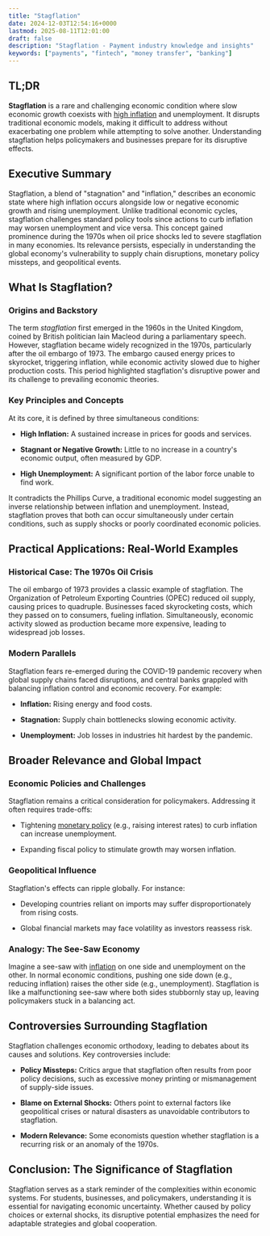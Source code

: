 ```yaml
---
title: "Stagflation"
date: 2024-12-03T12:54:16+0000
lastmod: 2025-08-11T12:01:00
draft: false
description: "Stagflation - Payment industry knowledge and insights"
keywords: ["payments", "fintech", "money transfer", "banking"]
---
```


## TL;DR

**Stagflation** is a rare and challenging economic condition where slow economic growth coexists with [high inflation](https://faisalkhanllc.xyz/resources/payments-wiki/h/hyper-inflation/) and unemployment. It disrupts traditional economic models, making it difficult to address without exacerbating one problem while attempting to solve another. Understanding stagflation helps policymakers and businesses prepare for its disruptive effects.

## Executive Summary

Stagflation, a blend of "stagnation" and "inflation," describes an economic state where high inflation occurs alongside low or negative economic growth and rising unemployment. Unlike traditional economic cycles, stagflation challenges standard policy tools since actions to curb inflation may worsen unemployment and vice versa. This concept gained prominence during the 1970s when oil price shocks led to severe stagflation in many economies. Its relevance persists, especially in understanding the global economy's vulnerability to supply chain disruptions, monetary policy missteps, and geopolitical events.

## What Is Stagflation?

### Origins and Backstory

The term *stagflation* first emerged in the 1960s in the United Kingdom, coined by British politician Iain Macleod during a parliamentary speech. However, stagflation became widely recognized in the 1970s, particularly after the oil embargo of 1973. The embargo caused energy prices to skyrocket, triggering inflation, while economic activity slowed due to higher production costs. This period highlighted stagflation's disruptive power and its challenge to prevailing economic theories.

### Key Principles and Concepts

At its core, it is defined by three simultaneous conditions:

- **High Inflation:** A sustained increase in prices for goods and services.

- **Stagnant or Negative Growth:** Little to no increase in a country's economic output, often measured by GDP.

- **High Unemployment:** A significant portion of the labor force unable to find work.

It contradicts the Phillips Curve, a traditional economic model suggesting an inverse relationship between inflation and unemployment. Instead, stagflation proves that both can occur simultaneously under certain conditions, such as supply shocks or poorly coordinated economic policies.

## Practical Applications: Real-World Examples

### Historical Case: The 1970s Oil Crisis

The oil embargo of 1973 provides a classic example of stagflation. The Organization of Petroleum Exporting Countries (OPEC) reduced oil supply, causing prices to quadruple. Businesses faced skyrocketing costs, which they passed on to consumers, fueling inflation. Simultaneously, economic activity slowed as production became more expensive, leading to widespread job losses.

### Modern Parallels

Stagflation fears re-emerged during the COVID-19 pandemic recovery when global supply chains faced disruptions, and central banks grappled with balancing inflation control and economic recovery. For example:

- **Inflation:** Rising energy and food costs.

- **Stagnation:** Supply chain bottlenecks slowing economic activity.

- **Unemployment:** Job losses in industries hit hardest by the pandemic.

## Broader Relevance and Global Impact

### Economic Policies and Challenges

Stagflation remains a critical consideration for policymakers. Addressing it often requires trade-offs:

- Tightening [monetary policy](https://faisalkhanllc.xyz/resources/payments-wiki/m/monetary-policy/) (e.g., raising interest rates) to curb inflation can increase unemployment.

- Expanding fiscal policy to stimulate growth may worsen inflation.

### Geopolitical Influence

Stagflation's effects can ripple globally. For instance:

- Developing countries reliant on imports may suffer disproportionately from rising costs.

- Global financial markets may face volatility as investors reassess risk.

### Analogy: The See-Saw Economy

Imagine a see-saw with [inflation](https://faisalkhanllc.xyz/resources/payments-wiki/i/inflation/) on one side and unemployment on the other. In normal economic conditions, pushing one side down (e.g., reducing inflation) raises the other side (e.g., unemployment). Stagflation is like a malfunctioning see-saw where both sides stubbornly stay up, leaving policymakers stuck in a balancing act.

## Controversies Surrounding Stagflation

Stagflation challenges economic orthodoxy, leading to debates about its causes and solutions. Key controversies include:

- **Policy Missteps:** Critics argue that stagflation often results from poor policy decisions, such as excessive money printing or mismanagement of supply-side issues.

- **Blame on External Shocks:** Others point to external factors like geopolitical crises or natural disasters as unavoidable contributors to stagflation.

- **Modern Relevance:** Some economists question whether stagflation is a recurring risk or an anomaly of the 1970s.

## Conclusion: The Significance of Stagflation

Stagflation serves as a stark reminder of the complexities within economic systems. For students, businesses, and policymakers, understanding it is essential for navigating economic uncertainty. Whether caused by policy choices or external shocks, its disruptive potential emphasizes the need for adaptable strategies and global cooperation.